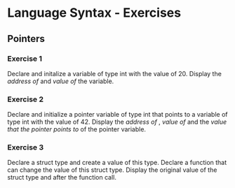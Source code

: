 # Language Syntax - Exercises

## Pointers

### Exercise 1
Declare and initalize a variable of type int with the value of 20. Display the _address of_ and _value of_ the variable.

### Exercise 2
Declare and initialize a pointer variable of type int that points to a variable of type int with the value of 42. Display the _address of_ , _value of_ and the _value that the pointer points to_ of the pointer variable.

### Exercise 3
Declare a struct type and create a value of this type. Declare a function that can change the value of this struct type. Display the original value of the struct type and after the function call.
